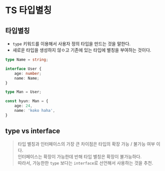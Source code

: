 # TS 타입별칭

## 타입별칭
- `type` 키워드를 이용해서 사용자 정의 타입을 만드는 것을 말한다.
- 새로운 타입을 생성하지 않ㅇ고 기존에 있는 타입에 별칭을 부여하는 것이다.
```ts
type Name = string;

interface User {
    age: number;
    name: Name;
}

type Man = User;

const hyun: Man = {
    age: 24,
    name: 'koko haha',
}
```

## type vs interface
> 타입 별칭과 인터페이스의 가장 큰 차이점은 타입의 확장 가능 / 불가능 여부 이다.   
> 인터페이스는 확장이 가능한데 반해 타입 별칭은 확장이 불가능하다.   
> 따라서, 가능한한 `type` 보다는 `interface`로 선언해서 사용하는 것을 추천.